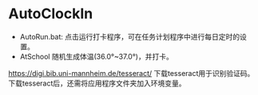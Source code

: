 # AutoClockIn


* AutoRun.bat:
  点击运行打卡程序，可在任务计划程序中进行每日定时的设置。
* AtSchool
  随机生成体温(36.0°~37.0°)，并打卡。

https://digi.bib.uni-mannheim.de/tesseract/ 下载tesseract用于识别验证码。下载tesseract后，还需将应用程序文件夹加入环境变量。
